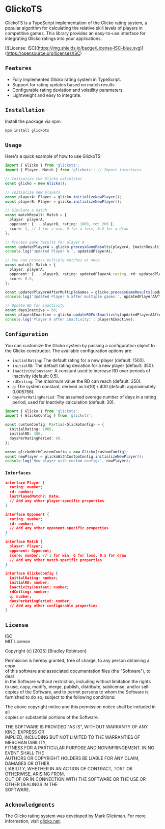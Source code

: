# GlickoTS

GlickoTS is a TypeScript implementation of the Glicko rating system, a popular algorithm for calculating the relative skill levels of players in competitive games. This library provides an easy-to-use interface for integrating Glicko ratings into your applications.

\[\!\[License: ISC\](https://img.shields.io/badge/License-ISC-blue.svg)\](https://opensource.org/licenses/ISC)  

## `Features`

- Fully implemented Glicko rating system in TypeScript.
- Support for rating updates based on match results.
- Configurable rating deviation and volatility parameters.
- Lightweight and easy to integrate.

## `Installation`

Install the package via npm:

```bash
npm install glickots
```

## `Usage`

Here's a quick example of how to use GlickoTS:

```typescript
import { Glicko } from 'glickots';
import { Player, Match } from 'glickots'; // Import interfaces

// Initialize the Glicko calculator
const glicko = new Glicko();

// Initialize new players
const playerA: Player = glicko.initializeNewPlayer();
const playerB: Player = glicko.initializeNewPlayer();

// Simulate a match
const matchResult: Match = {
  player: playerA,
  opponent: { ...playerB, rating: 1600, rd: 200 },
  score: 1, // 1 for a win, 0 for a loss, 0.5 for a draw
};

// Process game results for player A
const updatedPlayerA = glicko.processGameResults(playerA, [matchResult]);
console.log('Updated Player A:', updatedPlayerA);

// You can process multiple matches at once
const match2: Match = {
  player: playerA,
  opponent: { ...playerB, rating: updatedPlayerA.rating, rd: updatedPlayerA.rd },
  score: 0.5,
};

const updatedPlayerAAfterMultipleGames = glicko.processGameResults(updatedPlayerA, [matchResult, match2]);
console.log('Updated Player A after multiple games:', updatedPlayerAAfterMultipleGames);

// Update RD for inactivity
const daysInactive = 60;
const playerAInactive = glicko.updateRDForInactivity(updatedPlayerAAfterMultipleGames, daysInactive);
console.log('Player A after inactivity:', playerAInactive);
```

## `Configuration`

You can customize the Glicko system by passing a configuration object to the Glicko constructor. The available configuration options are:

* `initialRating`: The default rating for a new player (default: 1500).  
* `initialRD`: The default rating deviation for a new player (default: 350).  
* `inactivityConstant`: A constant used to increase RD over periods of inactivity (default: 0.5).  
* `rdCeiling`: The maximum value the RD can reach (default: 350).  
* `q`: The system constant, derived as ln(10) / 400 (default: approximately 0.005756).  
* `daysPerRatingPeriod`: The assumed average number of days in a rating period, used for inactivity calculation (default: 30).

```typescript
import { Glicko } from 'glickots';  
import { GlickoConfig } from 'glickots';

const customConfig: Partial<GlickoConfig> = {  
  initialRating: 1000,  
  initialRD: 300,  
  daysPerRatingPeriod: 60,  
};

const glickoWithCustomConfig = new Glicko(customConfig);  
const newPlayer = glickoWithCustomConfig.initializeNewPlayer();  
console.log('New player with custom config:', newPlayer);
```

### `Interfaces`

```json
interface Player {  
  rating: number;  
  rd: number;  
  lastPlayedMatch?: Date;  
  // Add any other player-specific properties  
}

interface Opponent {  
  rating: number;  
  rd: number;  
  // Add any other opponent-specific properties  
}

interface Match {  
  player: Player;  
  opponent: Opponent;  
  score: number; // 1 for win, 0 for loss, 0.5 for draw  
  // Add any other match-specific properties  
}

interface GlickoConfig {  
  initialRating: number;  
  initialRD: number;  
  inactivityConstant: number;  
  rdCeiling: number;  
  q: number;  
  daysPerRatingPeriod: number;  
  // Add any other configurable properties  
}
```

## `License`

ISC  
MIT License

Copyright (c) \[2025\] \[Bradley Robinson\]

Permission is hereby granted, free of charge, to any person obtaining a copy  
of this software and associated documentation files (the "Software"), to deal  
in the Software without restriction, including without limitation the rights  
to use, copy, modify, merge, publish, distribute, sublicense, and/or sell  
copies of the Software, and to permit persons to whom the Software is  
furnished to do so, subject to the following conditions:

The above copyright notice and this permission notice shall be included in all  
copies or substantial portions of the Software.

THE SOFTWARE IS PROVIDED "AS IS", WITHOUT WARRANTY OF ANY KIND, EXPRESS OR  
IMPLIED, INCLUDING BUT NOT LIMITED TO THE WARRANTIES OF MERCHANTABILITY,  
FITNESS FOR A PARTICULAR PURPOSE AND NONINFRINGEMENT. IN NO EVENT SHALL THE  
AUTHORS OR COPYRIGHT HOLDERS BE LIABLE FOR ANY CLAIM, DAMAGES OR OTHER  
LIABILITY, WHETHER IN AN ACTION OF CONTRACT, TORT OR OTHERWISE, ARISING FROM,  
OUT OF OR IN CONNECTION WITH THE SOFTWARE OR THE USE OR OTHER DEALINGS IN THE  
SOFTWARE.  

## `Acknowledgments`

The Glicko rating system was developed by Mark Glickman. For more information, visit [glicko.net](http://www.glicko.net/).